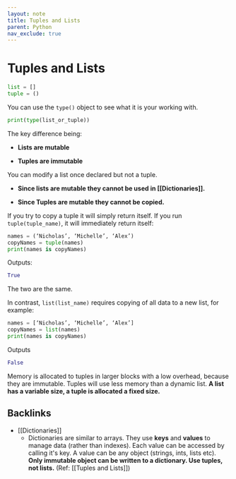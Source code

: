 ```yaml
---
layout: note
title: Tuples and Lists
parent: Python
nav_exclude: true
---
```


# Tuples and Lists

```py
list = []
tuple = ()
```

You can use the `type()` object to see what it is your working with.

```py
print(type(list_or_tuple))
```

The key difference being:

- **Lists are mutable**

- **Tuples are immutable**

You can modify a list once declared but not a tuple.

- **Since lists are mutable they cannot be used in [[Dictionaries]].**

- **Since Tuples are mutable they cannot be copied.**

If you try to copy a tuple it will simply return itself. If you run `tuple(tuple_name)`, it will immediately return itself:

```py
names = (‘Nicholas’, ‘Michelle’, ‘Alex’)
copyNames = tuple(names)
print(names is copyNames)
```

Outputs:

```py
True
```

The two are the same.

In contrast, `list(list_name)` requires copying of all data to a new list, for example:

```py
names = [‘Nicholas’, ‘Michelle’, ‘Alex’]
copyNames = list(names)
print(names is copyNames)
```

Outputs

```py
False
```

Memory is allocated to tuples in larger blocks with a low overhead, because they are immutable. Tuples will use less memory than a dynamic list. **A list has a variable size, a tuple is allocated a fixed size.**
## Backlinks
* [[Dictionaries]]
	* Dictionaries are similar to arrays. They use **keys** and **values** to manage data (rather than indexes). Each value can be accessed by calling it's key. A value can be any object (strings, ints, lists etc). **Only immutable object can be written to a dictionary. Use tuples, not lists.** (Ref: [[Tuples and Lists]])

